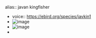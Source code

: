 alias:: javan kingfisher

- voice:: https://ebird.org/species/javkin1
- ![image](https://ipfs.io/ipfs/QmZsZfr5pwvWJys9cZP9GjusonmCe1dsQxfEWpU8Ptj2RU)
- ![image](https://ipfs.io/ipfs/QmUNqGWst2dkMiaNgQ3tmRidHS2X83G51kZ2cWz3MUbA2L)
-